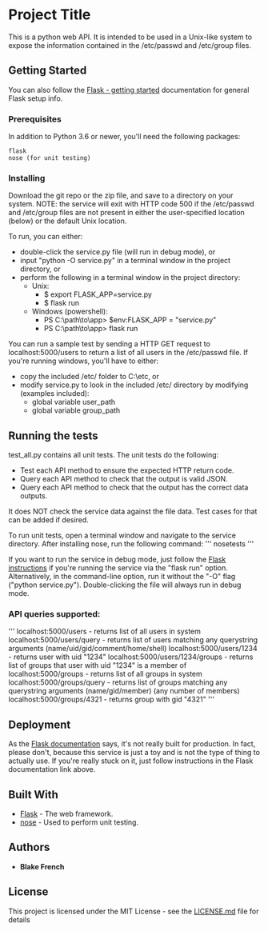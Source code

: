 # Project Title

This is a python web API. It is intended to be used in a Unix-like system to expose the information contained in the /etc/passwd and /etc/group files.

## Getting Started

You can also follow the [Flask - getting started](http://flask.pocoo.org/docs/1.0/quickstart/) documentation for general Flask setup info.

### Prerequisites

In addition to Python 3.6 or newer, you'll need the following packages:

```
flask
nose (for unit testing)
```

### Installing

Download the git repo or the zip file, and save to a directory on your system. 
NOTE: the service will exit with HTTP code 500 if the /etc/passwd and /etc/group files are not present in either the user-specified location (below) or the default Unix location.

To run, you can either:
* double-click the service.py file (will run in debug mode), or
* input "python -O service.py" in a terminal window in the project directory, or
* perform the following in a terminal window in the project directory:
    * Unix:
        * $ export FLASK_APP=service.py
        * $ flask run
    * Windows (powershell):
        * PS C:\path\to\app> $env:FLASK_APP = "service.py"
        * PS C:\path\to\app> flask run

You can run a sample test by sending a HTTP GET request to localhost:5000/users to return a list of all users in the /etc/passwd file. If you're running windows, you'll have to either:
* copy the included /etc/ folder to C:\etc\, or 
* modify service.py to look in the included /etc/ directory by modifying (examples included):
    * global variable user_path
    * global variable group_path

## Running the tests

test_all.py contains all unit tests. The unit tests do the following:
* Test each API method to ensure the expected HTTP return code.
* Query each API method to check that the output is valid JSON.
* Query each API method to check that the output has the correct data outputs.

It does NOT check the service data against the file data. Test cases for that can be added if desired.

To run unit tests, open a terminal window and navigate to the service directory. After installing nose, run the following command:
'''
nosetests
'''

If you want to run the service in debug mode, just follow the [Flask instructions](http://flask.pocoo.org/docs/1.0/quickstart/#debug-mode) if you're running the service via the "flask run" option. Alternatively, in the command-line option, run it without the "-O" flag ("python service.py"). Double-clicking the file will always run in debug mode.

### API queries supported:
'''
localhost:5000/users - returns list of all users in system
localhost:5000/users/query - returns list of users matching any querystring arguments (name/uid/gid/comment/home/shell)
localhost:5000/users/1234 - returns user with uid "1234"
localhost:5000/users/1234/groups - returns list of groups that user with uid "1234" is a member of
localhost:5000/groups - returns list of all groups in system
localhost:5000/groups/query - returns list of groups matching any querystring arguments (name/gid/member) (any number of members)
localhost:5000/groups/4321 - returns group with gid "4321"
'''

## Deployment

As the [Flask documentation](http://flask.pocoo.org/docs/1.0/deploying/#deployment) says, it's not really built for production. In fact, please don't, because this service is just a toy and is not the type of thing to actually use. If you're really stuck on it, just follow instructions in the Flask documentation link above.

## Built With

* [Flask](http://flask.pocoo.org/) - The web framework.
* [nose](https://nose.readthedocs.io/) - Used to perform unit testing.

## Authors

* **Blake French**

## License

This project is licensed under the MIT License - see the [LICENSE.md](LICENSE.md) file for details
